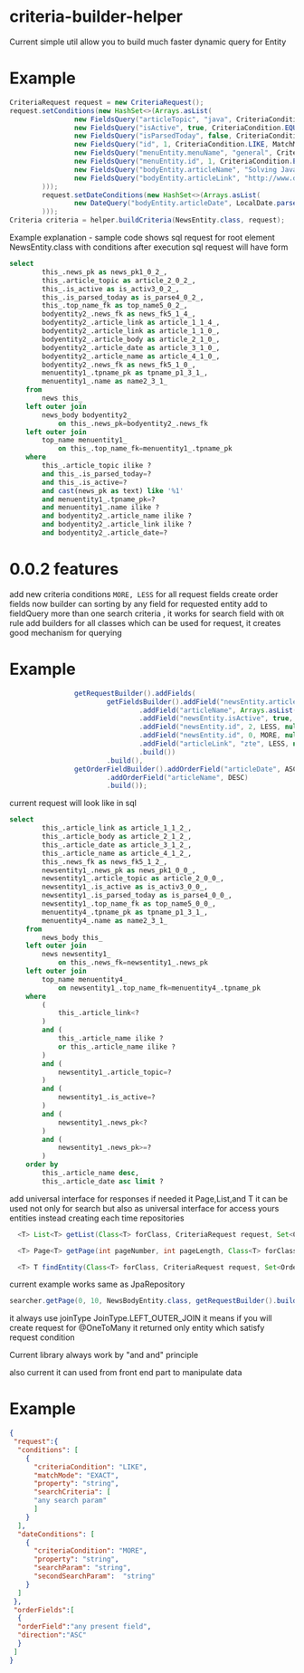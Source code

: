 # criteria-builder-helper
Current simple util allow you to build much faster dynamic query for Entity
# Example
```java
CriteriaRequest request = new CriteriaRequest();
request.setConditions(new HashSet<>(Arrays.asList(
                new FieldsQuery("articleTopic", "java", CriteriaCondition.LIKE, MatchMode.ANYWHERE),
                new FieldsQuery("isActive", true, CriteriaCondition.EQUAL, null),
                new FieldsQuery("isParsedToday", false, CriteriaCondition.EQUAL, null),
                new FieldsQuery("id", 1, CriteriaCondition.LIKE, MatchMode.START),
                new FieldsQuery("menuEntity.menuName", "general", CriteriaCondition.LIKE, MatchMode.ANYWHERE),
                new FieldsQuery("menuEntity.id", 1, CriteriaCondition.EQUAL, null),
                new FieldsQuery("bodyEntity.articleName", "Solving Java Issues", CriteriaCondition.LIKE, MatchMode.ANYWHERE),
                new FieldsQuery("bodyEntity.articleLink", "http://www.developer.com", CriteriaCondition.LIKE, MatchMode.START)
        )));
        request.setDateConditions(new HashSet<>(Arrays.asList(
                new DateQuery("bodyEntity.articleDate", LocalDate.parse("2017-03-17"), null, CriteriaDateCondition.EQUAL)
        )));       
Criteria criteria = helper.buildCriteria(NewsEntity.class, request);
```
Example explanation - sample code shows sql request for root element NewsEntity.class with conditions
after execution sql request will have form

```sql
select
        this_.news_pk as news_pk1_0_2_,
        this_.article_topic as article_2_0_2_,
        this_.is_active as is_activ3_0_2_,
        this_.is_parsed_today as is_parse4_0_2_,
        this_.top_name_fk as top_name5_0_2_,
        bodyentity2_.news_fk as news_fk5_1_4_,
        bodyentity2_.article_link as article_1_1_4_,
        bodyentity2_.article_link as article_1_1_0_,
        bodyentity2_.article_body as article_2_1_0_,
        bodyentity2_.article_date as article_3_1_0_,
        bodyentity2_.article_name as article_4_1_0_,
        bodyentity2_.news_fk as news_fk5_1_0_,
        menuentity1_.tpname_pk as tpname_p1_3_1_,
        menuentity1_.name as name2_3_1_ 
    from
        news this_ 
    left outer join
        news_body bodyentity2_ 
            on this_.news_pk=bodyentity2_.news_fk 
    left outer join
        top_name menuentity1_ 
            on this_.top_name_fk=menuentity1_.tpname_pk 
    where
        this_.article_topic ilike ? 
        and this_.is_parsed_today=? 
        and this_.is_active=? 
        and cast(news_pk as text) like '%1' 
        and menuentity1_.tpname_pk=? 
        and menuentity1_.name ilike ? 
        and bodyentity2_.article_name ilike ? 
        and bodyentity2_.article_link ilike ? 
        and bodyentity2_.article_date=?
```
# 0.0.2 features
add new criteria conditions ```MORE, LESS``` for all request fields
create order fields now builder can sorting by any field for requested entity 
add to fieldQuery more than one search criteria , it works for search field with  ```OR``` rule
add builders for all classes which can be used for request, it creates good mechanism for querying
# Example 
```java
                getRequestBuilder().addFields(
                        getFieldsBuilder().addField("newsEntity.articleTopic", "java", EQUAL, EXACT)
                                .addField("articleName", Arrays.asList("java", "docker"), LIKE, ANYWHERE)
                                .addField("newsEntity.isActive", true, EQUAL, null)
                                .addField("newsEntity.id", 2, LESS, null)
                                .addField("newsEntity.id", 0, MORE, null)
                                .addField("articleLink", "zte", LESS, null)
                                .build())
                        .build(),
                getOrderFieldBuilder().addOrderField("articleDate", ASC)
                        .addOrderField("articleName", DESC)
                        .build());
```
current request will look like in sql
```sql
select
        this_.article_link as article_1_1_2_,
        this_.article_body as article_2_1_2_,
        this_.article_date as article_3_1_2_,
        this_.article_name as article_4_1_2_,
        this_.news_fk as news_fk5_1_2_,
        newsentity1_.news_pk as news_pk1_0_0_,
        newsentity1_.article_topic as article_2_0_0_,
        newsentity1_.is_active as is_activ3_0_0_,
        newsentity1_.is_parsed_today as is_parse4_0_0_,
        newsentity1_.top_name_fk as top_name5_0_0_,
        menuentity4_.tpname_pk as tpname_p1_3_1_,
        menuentity4_.name as name2_3_1_ 
    from
        news_body this_ 
    left outer join
        news newsentity1_ 
            on this_.news_fk=newsentity1_.news_pk 
    left outer join
        top_name menuentity4_ 
            on newsentity1_.top_name_fk=menuentity4_.tpname_pk 
    where
        (
            this_.article_link<?
        ) 
        and (
            this_.article_name ilike ? 
            or this_.article_name ilike ?
        ) 
        and (
            newsentity1_.article_topic=?
        ) 
        and (
            newsentity1_.is_active=?
        ) 
        and (
            newsentity1_.news_pk<?
        ) 
        and (
            newsentity1_.news_pk>=?
        ) 
    order by
        this_.article_name desc,
        this_.article_date asc limit ?
```
add universal interface for responses if needed it Page<T>,List<T>,and T
it can be used not only for search but also as universal interface for access yours entities instead creating each time repositories
  
  ```java 
    <T> List<T> getList(Class<T> forClass, CriteriaRequest request, Set<OrderFields> orderFields);

    <T> Page<T> getPage(int pageNumber, int pageLength, Class<T> forClass, CriteriaRequest request, Set<OrderFields> orderFields);

    <T> T findEntity(Class<T> forClass, CriteriaRequest request, Set<OrderFields> orderFields);
  ```
current example works same as JpaRepository
  ```java 
  searcher.getPage(0, 10, NewsBodyEntity.class, getRequestBuilder().build(), null);
  
  ```
  

it always use joinType JoinType.LEFT_OUTER_JOIN it means if you will create request for @OneToMany it returned only entity which satisfy request condition

Current library always work by "and and" principle

also current it can used from front end part to manipulate data
# Example
```json
{
 "request":{
  "conditions": [
    {
      "criteriaCondition": "LIKE",
      "matchMode": "EXACT",
      "property": "string",
      "searchCriteria": [
      "any search param"
      ]
    }
  ],
  "dateConditions": [
    {
      "criteriaCondition": "MORE",
      "property": "string",
      "searchParam": "string",
      "secondSearchParam":  "string"
    }
  ]
 },
 "orderFields":[
  {
  "orderField":"any present field",
  "direction":"ASC"
  }
 ]
}
```

